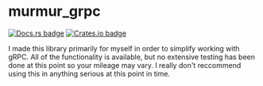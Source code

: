 # murmur_grpc
<a href="https://docs.rs/murmur_grpc"><img src="https://docs.rs/murmur_grpc/badge.svg" alt="Docs.rs badge"></a>
<a href="https://crates.io/crates/murmur_grpc"><img src="https://img.shields.io/crates/v/murmur_grpc" alt="Crates.io badge"></a>

I made this library primarily for myself in order to simplify working with gRPC. All of the functionality is available, 
but no extensive testing has been done at this point so your mileage may vary. I really don't reccommend using this in
anything serious at this point in time.
